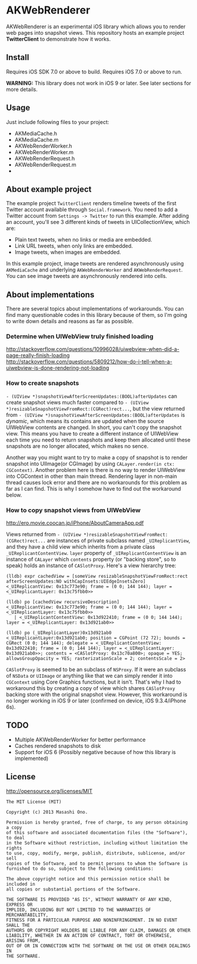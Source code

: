 # AKWebRenderer

AKWebRenderer is an experimental iOS library which allows you to render web pages into snapshot views. This repository hosts an example project **TwitterClient** to demonstrate how it works.

## Install

Requires iOS SDK 7.0 or above to build.
Requires iOS 7.0 or above to run.

**WARNING:** This library does not work in iOS 9 or later. See later sections for more details.

## Usage

Just include following files to your project:

- AKMediaCache.h
- AKMediaCache.m
- AKWebRenderWorker.h
- AKWebRenderWorker.m
- AKWebRenderRequest.h
- AKWebRenderRequest.m
- 
## About example project

The example project `TwitterClient` renders timeline tweets of the first Twitter account available through `Social.framework`. You need to add a Twitter account from `Settings -> Twitter` to run this example. After adding an account, you'll see 3 different kinds of tweets in UICollectionView, which are:

- Plain text tweets, when no links or media are embedded.
- Link URL tweets, when only links are embedded.
- Image tweets, when images are embedded.

In this example project, image tweets are rendered asynchronously using `AKMediaCache` and underlying `AKWebRenderWorker` and `AKWebRenderRequest`. You can see image tweets are asynchronously rendered into cells.

## About implementations

There are several topics about implementations of workarounds. You can find many questionable codes in this library because of them, so I'm going to write down details and reasons as far as possible.

### Determine when UIWebView truly finished loading

http://stackoverflow.com/questions/10996028/uiwebview-when-did-a-page-really-finish-loading
http://stackoverflow.com/questions/5809212/how-do-i-tell-when-a-uiwebview-is-done-rendering-not-loading

### How to create snapshots

`- (UIView *)snapshotViewAfterScreenUpdates:(BOOL)afterUpdates` can create snapshot views much faster compared to `- (UIView *)resizableSnapshotViewFromRect:(CGRect)rect...`, but the view returned from `- (UIView *)snapshotViewAfterScreenUpdates:(BOOL)afterUpdates` is *dynamic*, which means its contains are updated when the source UIWebView contents are changed. In short, you can't copy the snapshot view. This means you have to create a different instance of UIWebView each time you need to return snapshots and keep them allocated until these snapshots are no longer allocated, which makes no sence.

Another way you might want to try to make a copy of snapshot is to render snapshot into UIImage(or CGImage) by using `CALayer.render(in ctx: CGContext)`. Another problem here is there is no way to render UIWebView into CGContext in other than main thread. Rendering layer in non-main thread causes lock error and there are no workarounds for this problem as far as I can find. This is why I somehow have to find out the workaround below.

### How to copy snapshot views from UIWebView

http://ero.movie.coocan.jp/iPhone/AboutCameraApp.pdf

Views returned from `- (UIView *)resizableSnapshotViewFromRect:(CGRect)rect...` are instances of private subclass named `_UIReplicantView`, and they have a child view which inherits from a private class `_UIReplicantContentView`. `layer` property of `_UIReplicantContentView` is an instance of `CALayer` which `contents` property (or "backing store", so to speak) holds an instance of `CASlotProxy`. Here's a view hierarchy tree:

```
(lldb) expr cachedView = [someView resizableSnapshotViewFromRect:rect afterScreenUpdates:NO withCapInsets:UIEdgeInsetsZero]
<_UIReplicantView: 0x13c773e90; frame = (0 0; 144 144); layer = <_UIReplicantLayer: 0x13c75fbb0>>

(lldb) po [cachedView recursiveDescription]
<_UIReplicantView: 0x13c773e90; frame = (0 0; 144 144); layer = <_UIReplicantLayer: 0x13c75fbb0>>
   | <_UIReplicantContentView: 0x13d922410; frame = (0 0; 144 144); layer = <_UIReplicantLayer: 0x13d921ab0>>

(lldb) po (_UIReplicantLayer)0x13d921ab0
<_UIReplicantLayer:0x13d921ab0; position = CGPoint (72 72); bounds = CGRect (0 0; 144 144); delegate = <_UIReplicantContentView: 0x13d922410; frame = (0 0; 144 144); layer = <_UIReplicantLayer: 0x13d921ab0>>; contents = <CASlotProxy: 0x13c70a800>; opaque = YES; allowsGroupOpacity = YES; rasterizationScale = 2; contentsScale = 2>
```

`CASlotProxy` is seemed to be an subclass of `NSProxy`. If it were an subclass of `NSData` or `UIImage` or anything like that we can simply render it into `CGContext` using Core Graphics functions, but it isn't. That's why I had to workaround this by creating a copy of view which shares `CASlotProxy` backing store with the original snapshot view. However, this workaround is no longer working in iOS 9 or later (confirmed on device, iOS 9.3.4/iPhone 6s).

## TODO

- Multiple AKWebRenderWorker for better performance
- Caches rendered snapshots to disk
- Support for iOS 6 (Possibly negative because of how this library is implemented)

## License

http://opensource.org/licenses/MIT

    The MIT License (MIT)
    
    Copyright (c) 2013 Masashi Ono.
    
    Permission is hereby granted, free of charge, to any person obtaining a copy
    of this software and associated documentation files (the "Software"), to deal
    in the Software without restriction, including without limitation the rights
    to use, copy, modify, merge, publish, distribute, sublicense, and/or sell
    copies of the Software, and to permit persons to whom the Software is
    furnished to do so, subject to the following conditions:
    
    The above copyright notice and this permission notice shall be included in
    all copies or substantial portions of the Software.
    
    THE SOFTWARE IS PROVIDED "AS IS", WITHOUT WARRANTY OF ANY KIND, EXPRESS OR
    IMPLIED, INCLUDING BUT NOT LIMITED TO THE WARRANTIES OF MERCHANTABILITY,
    FITNESS FOR A PARTICULAR PURPOSE AND NONINFRINGEMENT. IN NO EVENT SHALL THE
    AUTHORS OR COPYRIGHT HOLDERS BE LIABLE FOR ANY CLAIM, DAMAGES OR OTHER
    LIABILITY, WHETHER IN AN ACTION OF CONTRACT, TORT OR OTHERWISE, ARISING FROM,
    OUT OF OR IN CONNECTION WITH THE SOFTWARE OR THE USE OR OTHER DEALINGS IN
    THE SOFTWARE.
